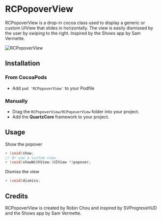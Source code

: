 # RCPopoverView

RCPopoverView is a drop-in cocoa class used to display a generic or custom UIView that slides in horizontally. The view is easily dismissed by the user by swiping to the right.  Inspired by the Shows app by Sam Vermette.

![RCPopoverView](http://i.imgur.com/YXecPvS.png)

## Installation

### From CocoaPods

- Add `pod 'RCPopoverView'` to your Podfile

### Manually

- Drag the `RCPopoverView/RCPopoverView` folder into your project.
- Add the **QuartzCore** framework to your project.

## Usage

Show the popover

```objective-c
+ (void)show;
// Or use a custom view
+ (void)showWithView:(UIView *)popover;
```

Dismiss the view

```objective-c
+ (void)dismiss;
```

## Credits

RCPopoverView is created by Robin Chou and inspired by SVProgressHUD and the Shows app by Sam Vermette.
